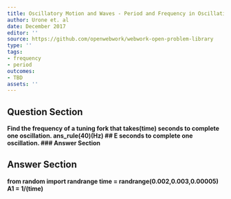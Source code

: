 ```yaml
---
title: Oscillatory Motion and Waves - Period and Frequency in Oscillations
author: Urone et. al
date: December 2017
editor: ''
source: https://github.com/openwebwork/webwork-open-problem-library
type: ''
tags:
- frequency
- period
outcomes:
- TBD
assets: ''
---
```


## Question Section 

<b>
Find the frequency of a tuning fork that takes(time) seconds to complete one oscillation.
ans_rule(40)(Hz)
## E
seconds to complete one oscillation.
### Answer Section


## Answer Section

from random import randrange
time = randrange(0.002,0.003,0.00005)
A1 = 1/(time)